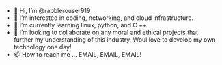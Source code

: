 - 👋 Hi, I’m @rabblerouser919
- 👀 I’m interested in coding, networking, and cloud infrastructure. 
- 🌱 I’m currently learning linux, python, and C ++
- 💞️ I’m looking to collaborate on any moral and ethical projects that further my understanding of this industry, Woul love to develop my own technology one day!
- 📫 How to reach me ... EMAIL, EMAIL, EMAIL!

<!---
rabblerouser919/rabblerouser919 is a ✨ special ✨ repository because its `README.md` (this file) appears on your GitHub profile.
You can click the Preview link to take a look at your changes.
--->
